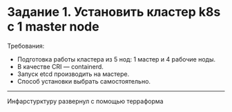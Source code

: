 # Задание 1. Установить кластер k8s с 1 master node

Требования:
 * Подготовка работы кластера из 5 нод: 1 мастер и 4 рабочие ноды.
 * В качестве CRI — containerd.
 * Запуск etcd производить на мастере.
 * Способ установки выбрать самостоятельно.
***
Инфарстурктуру развернул с помощью терраформа 
